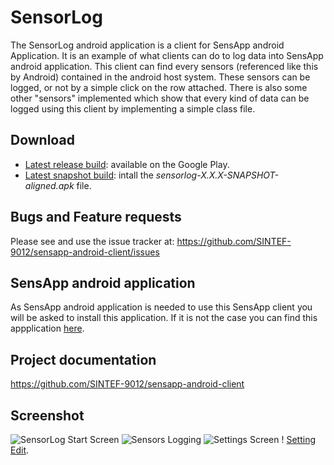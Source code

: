 SensorLog
============================

The SensorLog android application is a client for SensApp android Application. It is an example of what clients can do to log data into SensApp android application.
This client can find every sensors (referenced like this by Android) contained in the android host system. These sensors can be logged, or not by a simple click on the row attached.
There is also some other "sensors" implemented which show that every kind of data can be logged using this client by implementing a simple class file.

Download
---------------------
* [Latest release build](https://play.google.com/store/apps/details?id=org.sensapp.android.sensappdroid.clientsamples.sensorlogger): available on the Google Play.
* [Latest snapshot build](http://build.thingml.org/job/Build%20SensApp%20Android/lastSuccessfulBuild/org.sensapp.android$sensappdroid-main/): intall the *sensorlog-X.X.X-SNAPSHOT-aligned.apk* file.

Bugs and Feature requests
-------------------------
Please see and use the issue tracker at: https://github.com/SINTEF-9012/sensapp-android-client/issues

SensApp android application
-------------------------
As SensApp android application is needed to use this SensApp client you will be asked to install this application. If it is not the case you can find this appplication [here](https://play.google.com/store/apps/details?id=org.sensapp.android.sensappdroid).

Project documentation
------------------------
https://github.com/SINTEF-9012/sensapp-android-client

Screenshot
-------------------------
![SensorLog Start Screen](https://raw.github.com/SINTEF-9012/sensapp-android-client/master/extra/screenshots/startscreen.png) ![Sensors Logging](https://raw.github.com/SINTEF-9012/sensapp-android-client/master/extra/screenshots/startedsensors.png) ![Settings Screen](https://raw.github.com/SINTEF-9012/sensapp-android-client/master/extra/screenshots/settingsscreen.png) ! [Setting Edit](https://raw.github.com/SINTEF-9012/sensapp-android-client/master/extra/screenshots/settingedit.png).


